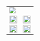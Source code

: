 <!--![](https://github-contributor-stats.vercel.app/api?username=LeanderCS&limit=5&theme=dark&combine_all_yearly_contributions=true) -->

<table>
  <tr>
    <td colspan="2">
      <img src="https://github-profile-trophy.vercel.app/?username=LeanderCS&theme=radical&no-frame=true&no-bg=true&margin-w=4">
    </td>
  </tr>
  <tr>
    <td>
      <img style="width:100%" src="https://github-readme-stats-seven-sable-30.vercel.app/api?username=LeanderCS&theme=dark&hide_border=true&include_all_commits=true&count_private=true&show_icons=true&card_width=500&disable_animations=true&include_all_commits=true&show=true&hide_rank=true&custom_title=LeanderCS%27s%20GitHub%20Stats"/>
    </td>
    <td>
      <img style="width:100%" src="https://github-readme-streak-stats-bice-iota.vercel.app/?user=leandercs&theme=dark&hide_border=true&date_format=j%20M%5B%20Y%5D"/>
    </td>
  </tr>
  <tr>
    <td>
      <img style="width:100%" src="https://github-readme-stats-seven-sable-30.vercel.app/api/top-langs?username=leandercs&langs_count=10&card_width=500&theme=dark&hide_border=true&count_private=true&layout=compact&disable_animations=true&exclude_repo=github-readme-stats"/>
    </td>
    <td>
      <img style="width:100%" src="https://github-readme-stats-seven-sable-30.vercel.app/api/wakatime?username=LeanderCS&theme=dark&hide_border=true&layout=compact&disable_animations=true&langs_count=10&card_width=500"/>
    </td>
  </tr>
</table>
